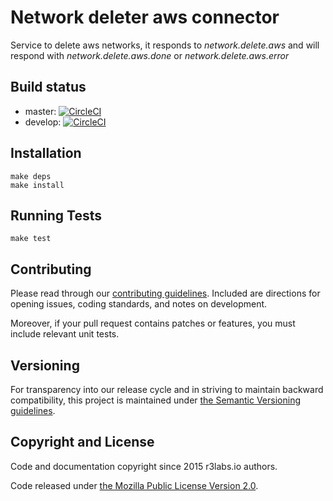 # Network deleter aws connector 

Service to delete aws networks, it responds to *network.delete.aws* and will respond with *network.delete.aws.done* or *network.delete.aws.error*

## Build status

* master: [![CircleCI](https://circleci.com/gh/r3labs/network-deleter-aws-connector/tree/master.svg?style=svg)](https://circleci.com/gh/r3labs/network-deleter-aws-connector/tree/master)
* develop: [![CircleCI](https://circleci.com/gh/ErnestIO/network-deleter-aws-connector/tree/develop.svg?style=svg)](https://circleci.com/gh/r3labs/network-deleter-aws-connector/tree/develop)

## Installation

```
make deps
make install
```

## Running Tests

```
make test
```

## Contributing

Please read through our
[contributing guidelines](CONTRIBUTING.md).
Included are directions for opening issues, coding standards, and notes on
development.

Moreover, if your pull request contains patches or features, you must include
relevant unit tests.

## Versioning

For transparency into our release cycle and in striving to maintain backward
compatibility, this project is maintained under [the Semantic Versioning guidelines](http://semver.org/).

## Copyright and License

Code and documentation copyright since 2015 r3labs.io authors.

Code released under
[the Mozilla Public License Version 2.0](LICENSE).


